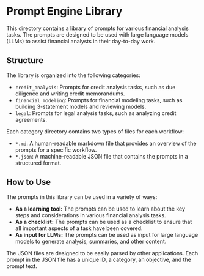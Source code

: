 # Prompt Engine Library

This directory contains a library of prompts for various financial analysis tasks. The prompts are designed to be used with large language models (LLMs) to assist financial analysts in their day-to-day work.

## Structure

The library is organized into the following categories:

- `credit_analysis`: Prompts for credit analysis tasks, such as due diligence and writing credit memorandums.
- `financial_modeling`: Prompts for financial modeling tasks, such as building 3-statement models and reviewing models.
- `legal`: Prompts for legal analysis tasks, such as analyzing credit agreements.

Each category directory contains two types of files for each workflow:

- `*.md`: A human-readable markdown file that provides an overview of the prompts for a specific workflow.
- `*.json`: A machine-readable JSON file that contains the prompts in a structured format.

## How to Use

The prompts in this library can be used in a variety of ways:

- **As a learning tool:** The prompts can be used to learn about the key steps and considerations in various financial analysis tasks.
- **As a checklist:** The prompts can be used as a checklist to ensure that all important aspects of a task have been covered.
- **As input for LLMs:** The prompts can be used as input for large language models to generate analysis, summaries, and other content.

The JSON files are designed to be easily parsed by other applications. Each prompt in the JSON file has a unique ID, a category, an objective, and the prompt text.
